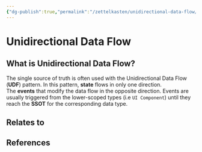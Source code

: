 ```yaml
---
{"dg-publish":true,"permalink":"/zettelkasten/unidirectional-data-flow/","title":"Unidirectional Data Flow","tags":["status/todo","core/tech/fundamentals/design-patterns"],"noteIcon":"","created":"2023-10-27T11:44:24.825+01:00"}
---
```



# Unidirectional Data Flow

## What is Unidirectional Data Flow?

The single source of truth is often used with the Unidirectional Data Flow (**UDF**) pattern. In this pattern, **state** flows in only one direction. The **events** that modify the data flow in the opposite direction.
Events are usually triggered from the lower-scoped types (i.e `UI Component`) until they reach the **SSOT** for the corresponding data type. 

## Relates to
## References
